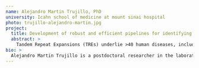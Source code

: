 ```yaml
---
name: Alejandro Martin Trujillo, PhD
university: Icahn school of medicine at mount sinai hospital
photo: trujillo-alejandro-martin.jpg
project:
  title: Development of robust and efficient pipelines for identifying tandem repeat expansions in whole genome sequencing data, and its application to congenital heart defects
  abstract: >
    Tandem Repeat Expansions (TREs) underlie >40 human diseases, including a growing list of congenital anomalies. However, due to technical difficulties, they are typically overlooked by standard genome-wide analysis. We hypothesize that some cases of CHD are caused by rare, highly penetrant pathogenic TREs. To test this, I plan to develop end-to-end analytical pipelines for analyzing whole-genome sequence (WGS) data on the BioData Catalyst platform using the newly developed algorithms STRetch, ExpansionHunter and gangSTR, thus allowing the rapid and cost-effective identification of TREs in any cohort of interest. We will then apply these pipelines to screen 1,800 WGS trios from cases with congenital heart defects (CHDs) to search for rare de novo pathogenic TREs. In addition to identifying genuine pathogenic TREs that might underlie CHD, this work will facilitate the wide-scale deployment of novel tools to the scientific community, opening the door to analysis of tandem repeat variation in TOPMed and other large cohorts.
bio: >
  Alejandro Martin Trujillo is a postdoctoral researcher in the laboratory of Dr. Andrew Sharp at the Mount Sinai Hospital in New York. During his PhD, he focused on the identification of parent-of-origin allelic methylation in humans using high-density microarrays, identifying many novel imprinted loci, and thus helping to characterize the full extent of the human imprintome. After his PhD, he moved to Dr. Sharp’s lab where he is investigating the prevalence and impact of rare (epi)genetic variation in human disease using data generated from high-throughput technologies such as microarrays and NGS  in combination with creative computational approaches.
---
```

